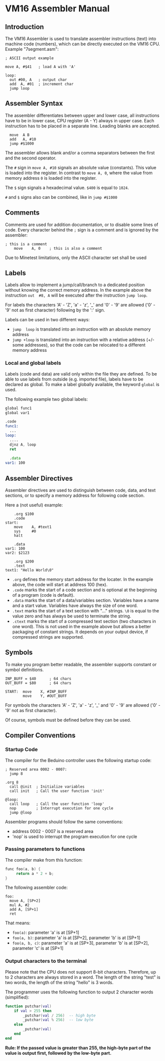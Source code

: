 # VM16 Assembler Manual



## Introduction

The VM16 Assembler is used to translate assembler instructions (text) into machine code (numbers), which can be directly executed on the VM16 CPU. Example "7segment.asm":

```assembly
; ASCII output example

move A, #$41   ; load A with 'A'

loop:
  out #00, A   ; output char
  add  A, #01  ; increment char
  jump loop
```



## Assembler Syntax

The assembler differentiates between upper and lower case, all instructions have to be in lower case, CPU register (A - Y) always in upper case. Each instruction has to be placed in a separate line. Leading blanks are accepted.

```assembly
  move  A B
  add   A, #10
  jump #$1000
```

The assembler allows blank and/or a comma separators between the first and the second operator.

The `#` sign in `move A, #10` signals an absolute value (constants). This value is loaded into the register. In contrast to `move A, 0`, where the value from memory address `0` is loaded into the register.

The `$` sign signals a hexadecimal value. `$400` is equal to `1024`.

`#` and `$` signs also can be combined, like in `jump #$1000`



## Comments

Comments are used for addition documentation, or to disable some lines of code. Every character behind the `;` sign is a comment and is ignored by the assembler:

```assembly
; this is a comment
    move    A, 0    ; this is also a comment
```

Due to Minetest limitations, only the ASCII character set shall be used



## Labels

Labels allow to implement a jump/call/branch to a dedicated position without knowing the correct memory address. 
In the example above the instruction `out  #8, A` will be executed after the instruction `jump loop`.  

For labels  the characters 'A' - 'Z', 'a' - 'z',  '_' and '0' - '9' are allowed ('0' - '9' not as first character) following by the ':' sign.

Labels can be used in two different ways:

- `jump  loop` is translated into an instruction with an absolute memory address
- `jump +loop` is translated into an instruction with a relative address (+/- some addresses), so that the code can be relocated to a different memory address

### Local and global labels

Labels (code and data) are valid only within the file they are defined. To be able to use labels from outside (e.g. imported file), labels have to be declared as global. To make a label globally available, the keyword `global` is used.

The following example two global labels:

```asm
global func1
global var1

.code
func1:
  ...
loop:
  ....
  djnz A, loop
  ret
  
  .data
var1: 100
```



## Assembler Directives

Assembler directives are used to distinguish between code, data, and text sections, or to specify a memory address for following code section.

Here a (not useful) example:

```assembly
    .org $100
    .code
start: 
    move    A, #text1
    sys     #0
    halt
        
    .data
var1: 100
var2: $2123

    .org $200
    .text
text1: "Hello World\0"
```

- `.org` defines the memory start address for the locater. In the example above, the code will start at address 100 (hex).
- `.code` marks the start of a code section and is optional at the beginning of a program (code is default).
- `.data` marks the start of a data/variables section.  Variables have a name and a start value. Variables have always the size of one word.
- `.text` marks the start of a text section with "..." strings. `\0` is equal to the value zero and has always be used to terminate the string.
- `.ctext` marks the start of a compressed text section (two characters in one word). This is not used in the example above but allows a better packaging of constant strings. It depends on your output device, if  compressed strings are supported.



## Symbols

To make you program better readable, the assembler supports constant or symbol definitions.

```assembly
INP_BUFF = $40      ; 64 chars
OUT_BUFF = $80      ; 64 chars

START:  move    X, #INP_BUFF
        move    Y, #OUT_BUFF
```

For symbols  the characters 'A' - 'Z', 'a' - 'z',  '_' and '0' - '9' are allowed ('0' - '9' not as first character).

Of course, symbols must be defined before they can be used.

## Compiler Conventions

### Startup Code

The compiler for the Beduino controller uses the following startup code:

```assembly
; Reserved area 0002 - 0007:
  jump 8

.org 8
  call @init  ; Initialize variables
  call init   ; Call the user function 'init'

@loop:
  call loop   ; Call the user function 'loop'
  nop         ; Interrupt execution for one cycle
  jump @loop
```

Assembler programs should follow the same conventions:

- address 0002 - 0007 is a reserved area
- 'nop' is used to interrupt the program execution for one cycle

### Passing parameters to functions

The compiler make from this function:

```c
func foo(a, b) {
     return a * 2 + b;
}

```

The following assembler code:

```assembly
foo:
  move A, [SP+2]
  mul A, #2
  add A, [SP+1]
  ret
```

That means:

- `foo(a)`: parameter 'a' is at [SP+1] 
- `foo(a, b)`: parameter 'a' is at [SP+2], parameter 'b' is at [SP+1] 
- `foo(a, b, c)`: parameter 'a' is at [SP+3], parameter 'b' is at [SP+2], parameter 'c' is at [SP+1] 

### Output characters to the terminal

Please note that the CPU does not support 8-bit characters.  Therefore, up to 2 characters are always stored in a word. The length of the string "test" is two words, the length of the string "hello" is 3 words.

The programmer uses the following function to output  2 character words (simplified):

```lua
function putchar(val)
    if val > 255 then
        _putchar(val / 256)  -- high byte
        _putchar(val % 256)  -- low byte
    else
        _putchar(val)
    end
end
```

**Rule: If the passed value is greater than 255, the high-byte part of the value is output first, followed by the low-byte part.**

